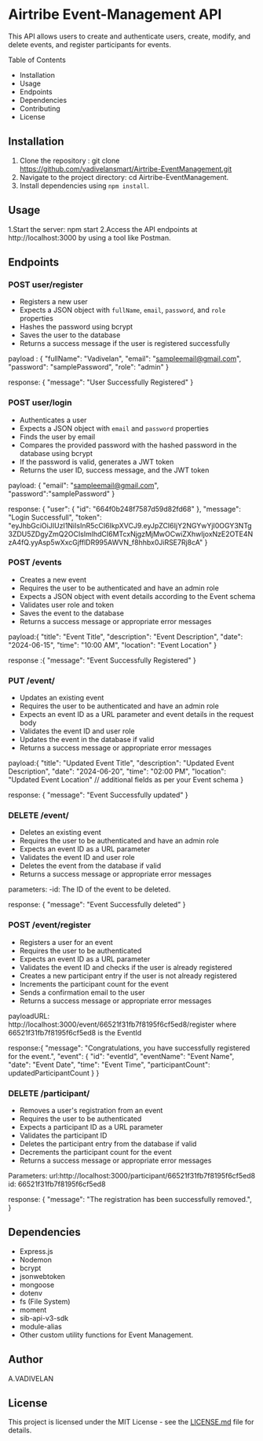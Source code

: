 # Airtribe Event-Management API

This API allows users to create and authenticate users, create, modify, and delete events, and register participants for events.

Table of Contents
- Installation
- Usage
- Endpoints
- Dependencies
- Contributing
- License

## Installation

1. Clone the repository : git clone https://github.com/vadivelansmart/Airtribe-EventManagement.git
2. Navigate to the project directory: cd Airtribe-EventManagement.
3. Install dependencies using `npm install`.


## Usage

1.Start the server: npm start
2.Access the API endpoints at http://localhost:3000  by using a tool like Postman.

## Endpoints

### POST user/register

- Registers a new user
- Expects a JSON object with `fullName`, `email`, `password`, and `role` properties
- Hashes the password using bcrypt
- Saves the user to the database
- Returns a success message if the user is registered successfully

payload : {
    "fullName": "Vadivelan",
    "email": "sampleemail@gmail.com",
    "password": "samplePassword",
    "role": "admin"
}

response: {
    "message": "User Successfully Registered"
}

### POST user/login

- Authenticates a user
- Expects a JSON object with `email` and `password` properties
- Finds the user by email
- Compares the provided password with the hashed password in the database using bcrypt
- If the password is valid, generates a JWT token
- Returns the user ID, success message, and the JWT token

payload: {
    "email": "sampleemail@gmail.com",
    "password":"samplePassword"
}

response: {
    "user": {
        "id": "664f0b248f7587d59d82fd68"
    },
    "message": "Login Successfull",
    "token": "eyJhbGciOiJIUzI1NiIsInR5cCI6IkpXVCJ9.eyJpZCI6IjY2NGYwYjI0OGY3NTg3ZDU5ZDgyZmQ2OCIsImlhdCI6MTcxNjgzMjMwOCwiZXhwIjoxNzE2OTE4NzA4fQ.yyAsp5wXxcGjfflDR995AWVN_f8hhbx0JiRSE7Rj8cA"
}



### POST /events
- Creates a new event
- Requires the user to be authenticated and have an admin role
- Expects a JSON object with event details according to the Event schema
- Validates user role and token
- Saves the event to the database
- Returns a success message or appropriate error messages

payload:{
    "title": "Event Title",
    "description": "Event Description",
    "date": "2024-06-15",
    "time": "10:00 AM",
    "location": "Event Location"
}

response :{
    "message": "Event Successfully Registered"
}

### PUT /event/
- Updates an existing event
- Requires the user to be authenticated and have an admin role
- Expects an event ID as a URL parameter and event details in the request body
- Validates the event ID and user role
- Updates the event in the database if valid
- Returns a success message or appropriate error messages

payload:{
    "title": "Updated Event Title",
    "description": "Updated Event Description",
    "date": "2024-06-20",
    "time": "02:00 PM",
    "location": "Updated Event Location"
    // additional fields as per your Event schema
}

response: {
    "message": "Event Successfully updated"
}

### DELETE /event/
- Deletes an existing event
- Requires the user to be authenticated and have an admin role
- Expects an event ID as a URL parameter
- Validates the event ID and user role
- Deletes the event from the database if valid
- Returns a success message or appropriate error messages

parameters:
-id: The ID of the event to be deleted.

response:
{
    "message": "Event Successfully deleted"
}

### POST /event/register
- Registers a user for an event
- Requires the user to be authenticated
- Expects an event ID as a URL parameter
- Validates the event ID and checks if the user is already registered
- Creates a new participant entry if the user is not already registered
- Increments the participant count for the event
- Sends a confirmation email to the user
- Returns a success message or appropriate error messages

payloadURL: http://localhost:3000/event/66521f31fb7f8195f6cf5ed8/register
    where 66521f31fb7f8195f6cf5ed8 is the EventId

response:{
    "message": "Congratulations, you have successfully registered for the event.",
    "event": {
        "id": "eventId",
        "eventName": "Event Name",
        "date": "Event Date",
        "time": "Event Time",
        "participantCount": updatedParticipantCount
    }
}

### DELETE /participant/
- Removes a user's registration from an event
- Requires the user to be authenticated
- Expects a participant ID as a URL parameter
- Validates the participant ID
- Deletes the participant entry from the database if valid
- Decrements the participant count for the event
- Returns a success message or appropriate error messages

Parameters:
url:http://localhost:3000/participant/66521f31fb7f8195f6cf5ed8
id: 66521f31fb7f8195f6cf5ed8

response: {
    "message": "The registration has been successfully removed.",
}



## Dependencies

- Express.js
- Nodemon
- bcrypt
- jsonwebtoken	
- mongoose
- dotenv
- fs (File System)
- moment
- sib-api-v3-sdk
- module-alias
- Other custom utility functions for Event Management.
## Author

A.VADIVELAN

## License

This project is licensed under the MIT License - see the [LICENSE.md](link-to-license-file) file for details.
